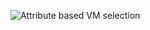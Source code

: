 
![Attribute based VM selection](https://github.com/user-attachments/assets/e3494ecc-2e70-4e93-a6c9-0e140276dd96)
